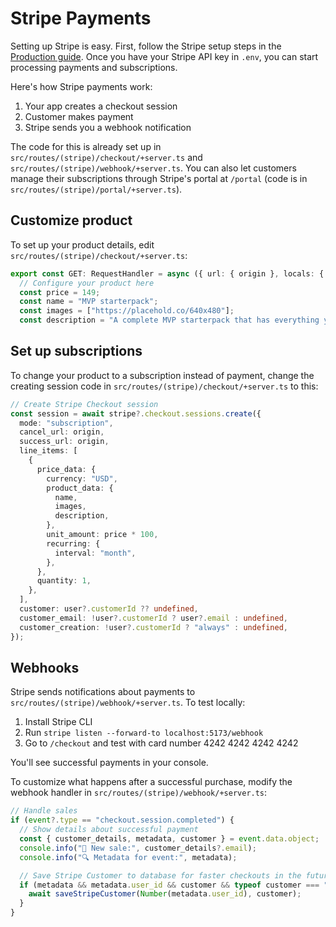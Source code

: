 # Stripe Payments

Setting up Stripe is easy. First, follow the Stripe setup steps in the [Production guide](../1-tutorials/2-production.md#stripe-to-handle-payments).
Once you have your Stripe API key in `.env`, you can start processing payments and subscriptions.

Here's how Stripe payments work:

1. Your app creates a checkout session
2. Customer makes payment
3. Stripe sends you a webhook notification

The code for this is already set up in `src/routes/(stripe)/checkout/+server.ts` and `src/routes/(stripe)/webhook/+server.ts`.
You can also let customers manage their subscriptions through Stripe's portal at `/portal` (code is in `src/routes/(stripe)/portal/+server.ts`).

## Customize product

To set up your product details, edit `src/routes/(stripe)/checkout/+server.ts`:

```ts
export const GET: RequestHandler = async ({ url: { origin }, locals: { user } }) => {
  // Configure your product here
  const price = 149;
  const name = "MVP starterpack";
  const images = ["https://placehold.co/640x480"];
  const description = "A complete MVP starterpack that has everything you need to build MVPs quickly.";
```

## Set up subscriptions

To change your product to a subscription instead of payment, change the creating session code in `src/routes/(stripe)/checkout/+server.ts` to this:

```ts
// Create Stripe Checkout session
const session = await stripe?.checkout.sessions.create({
  mode: "subscription",
  cancel_url: origin,
  success_url: origin,
  line_items: [
    {
      price_data: {
        currency: "USD",
        product_data: {
          name,
          images,
          description,
        },
        unit_amount: price * 100,
        recurring: {
          interval: "month",
        },
      },
      quantity: 1,
    },
  ],
  customer: user?.customerId ?? undefined,
  customer_email: !user?.customerId ? user?.email : undefined,
  customer_creation: !user?.customerId ? "always" : undefined,
});
```

## Webhooks

Stripe sends notifications about payments to `src/routes/(stripe)/webhook/+server.ts`. To test locally:

1. Install Stripe CLI
2. Run `stripe listen --forward-to localhost:5173/webhook`
3. Go to `/checkout` and test with card number 4242 4242 4242 4242

You'll see successful payments in your console.

To customize what happens after a successful purchase, modify the webhook handler in `src/routes/(stripe)/webhook/+server.ts`:

```ts
// Handle sales
if (event?.type == "checkout.session.completed") {
  // Show details about successful payment
  const { customer_details, metadata, customer } = event.data.object;
  console.info("💸 New sale:", customer_details?.email);
  console.info("🔍 Metadata for event:", metadata);

  // Save Stripe Customer to database for faster checkouts in the future
  if (metadata && metadata.user_id && customer && typeof customer === "string") {
    await saveStripeCustomer(Number(metadata.user_id), customer);
  }
}
```
